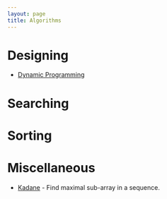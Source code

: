 ```yaml
---
layout: page
title: Algorithms
---
```


# Designing

- [Dynamic Programming](dynamic_programming.md)

# Searching
# Sorting
# Miscellaneous
- [Kadane](kadane.md) - Find maximal sub-array in a sequence. 
